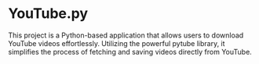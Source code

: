 # YouTube.py
This project is a Python-based application that allows users to download YouTube videos effortlessly. Utilizing the powerful pytube library, it simplifies the process of fetching and saving videos directly from YouTube.
